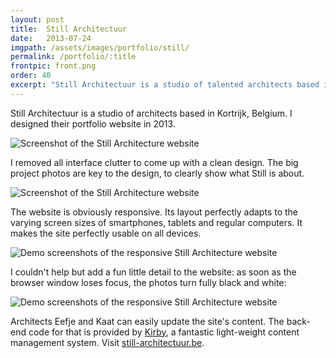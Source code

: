 ```yaml
---
layout: post
title:  Still Architectuur
date:   2013-07-24
imgpath: /assets/images/portfolio/still/
permalink: /portfolio/:title
frontpic: front.png
order: 40
excerpt: "Still Architectuur is a studio of talented architects based in Kortrijk, Belgium. I designed and developed Still's portfolio website."
---
```


Still Architectuur is a studio of architects based in Kortrijk, Belgium. I designed their portfolio website in 2013.

<img
    class="u-media-unconstrained-height c-screenshot"
    src="{{ site.baseurl }}{{ page.imgpath }}project-kleur-small.jpg" alt="Screenshot of the Still Architecture website"
    srcset="{{ site.baseurl }}{{ page.imgpath }}project-kleur-small.jpg 392w,
            {{ site.baseurl }}{{ page.imgpath }}project-kleur-medium.jpg 774w,
            {{ site.baseurl }}{{ page.imgpath }}project-kleur-large.jpg 1027w"
    sizes="(min-width: 1027px) 1027px,
           95vw">

I removed all interface clutter to come up with a clean design. The big project photos are key to the design, to clearly show what Still is about.

<img
    class="u-media-unconstrained-height c-screenshot"
    src="{{ site.baseurl }}{{ page.imgpath }}project-luc-small.jpg" alt="Screenshot of the Still Architecture website"
    srcset="{{ site.baseurl }}{{ page.imgpath }}project-luc-small.jpg 392w,
            {{ site.baseurl }}{{ page.imgpath }}project-luc-medium.jpg 774w,
            {{ site.baseurl }}{{ page.imgpath }}project-luc-large.jpg 1027w"
    sizes="(min-width: 1027px) 1027px,
           95vw">

The website is obviously responsive. Its layout perfectly adapts to the varying screen sizes of smartphones, tablets and regular computers. It makes the site perfectly usable on all devices.

<img
    class="u-media-unconstrained-height"
    src="{{ site.baseurl }}{{ page.imgpath }}responsive-demo-small.jpg" alt="Demo screenshots of the responsive Still Architecture website"
    srcset="{{ site.baseurl }}{{ page.imgpath }}responsive-demo-small.jpg 400w,
            {{ site.baseurl }}{{ page.imgpath }}responsive-demo-medium.jpg 800w,
            {{ site.baseurl }}{{ page.imgpath }}responsive-demo-large.jpg 1000w,  
            {{ site.baseurl }}{{ page.imgpath }}responsive-demo-extralarge.jpg 1342w"
    sizes="(min-width: 1342px) 1342pw,
           95vw">

I couldn't help but add a fun little detail to the website: as soon as the browser window loses focus, the photos turn fully black and white:

<img
    class="u-media-unconstrained-height c-screenshot"
    src="{{ site.baseurl }}{{ page.imgpath }}project-kleurverandering-small.gif" alt="Demo screenshots of the responsive Still Architecture website"
    srcset="{{ site.baseurl }}{{ page.imgpath }}project-kleurverandering-small.gif 392w,
            {{ site.baseurl }}{{ page.imgpath }}project-kleurverandering-medium.gif 774w,
            {{ site.baseurl }}{{ page.imgpath }}project-kleurverandering-large.gif 1027w"
            sizes="(min-width: 1027px) 1027px,
           95vw">

Architects Eefje and Kaat can easily update the site's content. The back-end code for that is provided by [Kirby](http://getkirby.com), a fantastic light-weight content management system. Visit [still-architectuur.be](http://still-architectuur.be).
